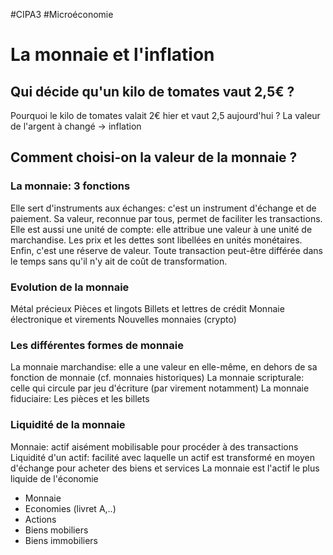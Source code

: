 #CIPA3 #Microéconomie

# La monnaie et l'inflation
## Qui décide qu'un kilo de tomates vaut 2,5€ ?
Pourquoi le kilo de tomates valait 2€ hier et vaut 2,5 aujourd'hui ?
La valeur de l'argent à changé -> inflation
## Comment choisi-on la valeur de la monnaie ?
### La monnaie: 3 fonctions
Elle sert d'instruments aux échanges: c'est un instrument d'échange et de paiement. Sa valeur, reconnue par tous, permet de faciliter les transactions.
Elle est aussi une unité de compte: elle attribue une valeur à une unité de marchandise. Les prix et les dettes sont libellées en unités monétaires.
Enfin, c'est une réserve de valeur. Toute transaction peut-être différée dans le temps sans qu'il n'y ait de coût de transformation.
### Evolution de la monnaie
Métal précieux
Pièces et lingots
Billets et lettres de crédit
Monnaie électronique et virements
Nouvelles monnaies (crypto)
### Les différentes formes de monnaie
La monnaie marchandise: elle a une valeur en elle-même, en dehors de sa fonction de monnaie (cf. monnaies historiques)
La monnaie scripturale: celle qui circule par jeu d'écriture (par virement notamment)
La monnaie fiduciaire: Les pièces et les billets
### Liquidité de la monnaie
Monnaie: actif aisément mobilisable pour procéder à des transactions
Liquidité d'un actif: facilité avec laquelle un actif est transformé en moyen d'échange pour acheter des biens et services
La monnaie est l'actif le plus liquide de l'économie
- Monnaie
- Economies (livret A,..)
- Actions
- Biens mobiliers
- Biens immobiliers